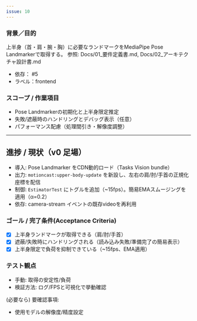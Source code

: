 ```yaml
---
issue: 10
---
```

### 背景／目的
上半身（首・肩・腕・胸）に必要なランドマークをMediaPipe Pose Landmarkerで取得する。
参照: Docs/01_要件定義書.md, Docs/02_アーキテクチャ設計書.md

- 依存： #5
- ラベル：frontend

### スコープ / 作業項目
- Pose Landmarkerの初期化と上半身限定推定
- 失敗/遮蔽時のハンドリングとデバッグ表示（任意）
- パフォーマンス配慮（処理間引き・解像度調整）

---

## 進捗 / 現状（v0 足場）

- 導入: Pose Landmarker をCDN動的ロード（Tasks Vision bundle）
- 出力: `motioncast:upper-body-update` を新設し、左右の肩/肘/手首の正規化座標を配信
- 制御: `EstimatorTest` にトグルを追加（~15fps）。簡易EMAスムージングを適用（α=0.2）
- 依存: camera-stream イベントの既存videoを再利用

### ゴール / 完了条件(Acceptance Criteria)
- [x] 上半身ランドマークが取得できる（肩/肘/手首）
- [x] 遮蔽/失敗時にハンドリングされる（読み込み失敗/準備完了の簡易表示）
- [x] 上半身限定で負荷を抑制できている（~15fps、EMA適用）

### テスト観点
- 手動: 取得の安定性/負荷
- 検証方法: ログ/FPSと可視化で挙動確認

(必要なら) 要確認事項:
- 使用モデルの解像度/精度設定

